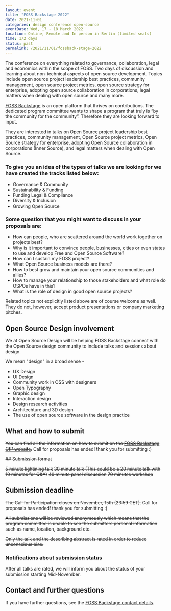 ```yaml
---
layout: event
title: "FOSS Backstage 2022"
date: 2021-11-01
categories: design conference open-source
eventDate: Wed, 17 - 18 March 2022
location: Online, Remote and In person in Berlin (limited seats)
time: 1/2 days
status: past
permalink: /2021/11/01/fossback-stage-2022
---
```


The conference on everything related to governance, collaboration, legal and economics within the scope of FOSS.
Two days of discussion and learning about non-technical aspects of open source development. Topics include open source project leadership best practices, community management, open source project metrics, open source strategy for enterprise, adopting open source collaboration in corporations, legal matters when dealing with open source and many more.

[FOSS Backstage](https://foss-backstage.de) is an open platform that thrives on contributions. The dedicated program committee wants to shape a program that truly is “by the community for the community”. Therefore they are looking forward to input.

They are interested in talks on Open Source project leadership best practices, community management, Open Source project metrics, Open Source strategy for enterprise, adopting Open Source collaboration in corporations (Inner Source), and legal matters when dealing with Open Source.

### To give you an idea of the types of talks we are looking for we have created the tracks listed below:

* Governance & Community
* Sustainability & Funding
* Funding Legal & Compliance
* Diversity & Inclusion
* Growing Open Source

### Some question that you might want to discuss in your proposals are:

* How can people, who are scattered around the world work together on projects best?
* Why is it important to convince people, businesses, cities or even states to use and develop Free and Open Source Software?
* How can I sustain my FOSS project?
* What Open Source business models are there?
* How to best grow and maintain your open source communities and allies?
* How to manage your relationship to those stakeholders and what role do OSPOs have in this?
* What is the role of design in good open source projects?

Related topics not explicitly listed above are of course welcome as well. They do not, however, accept product presentations or company marketing pitches.

## Open Source Design involvement

We at Open Source Design will be helping FOSS Backstage connect with the Open Source design community to include talks and sessions about design.

We mean "design" in a broad sense -

* UX Design
* UI Design
* Community work in OSS with designers
* Open Typography
* Graphic design
* Interaction design
* Design research activities
* Architechture and 3D design
* The use of open source software in the design practice

## What and how to submit

~~You can find all the information on how to submit on the [FOSS Backstage CfP website](https://pretalx.com/foss-backstage-2022/cfp).~~ Call for proposals has ended! thank you for submitting :)

~~## Submission format~~

~~5 minute lightining talk~~
~~30 minute talk (This could be a 20 minute talk with 10 minutes for Q&A)~~
~~40 minute panel discussion~~
~~70 minutes workshop~~


## Submission deadline

~~The Call for Participation closes on November, 15th (23:59 CET).~~ Call for proposals has ended! thank you for submitting :)

~~All submissions will be reviewed anonymously which means that the program committee is unable to see the submitters personal information such as name, location, background etc.~~

~~Only the talk and the describing abstract is rated in order to reduce unconscious bias.~~

### Notifications about submission status

After all talks are rated, we will inform you about the status of your submission starting Mid-November.

## Contact and further questions

If you have further questions, see the [FOSS Backstage contact details](https://foss-backstage.de/contact).
